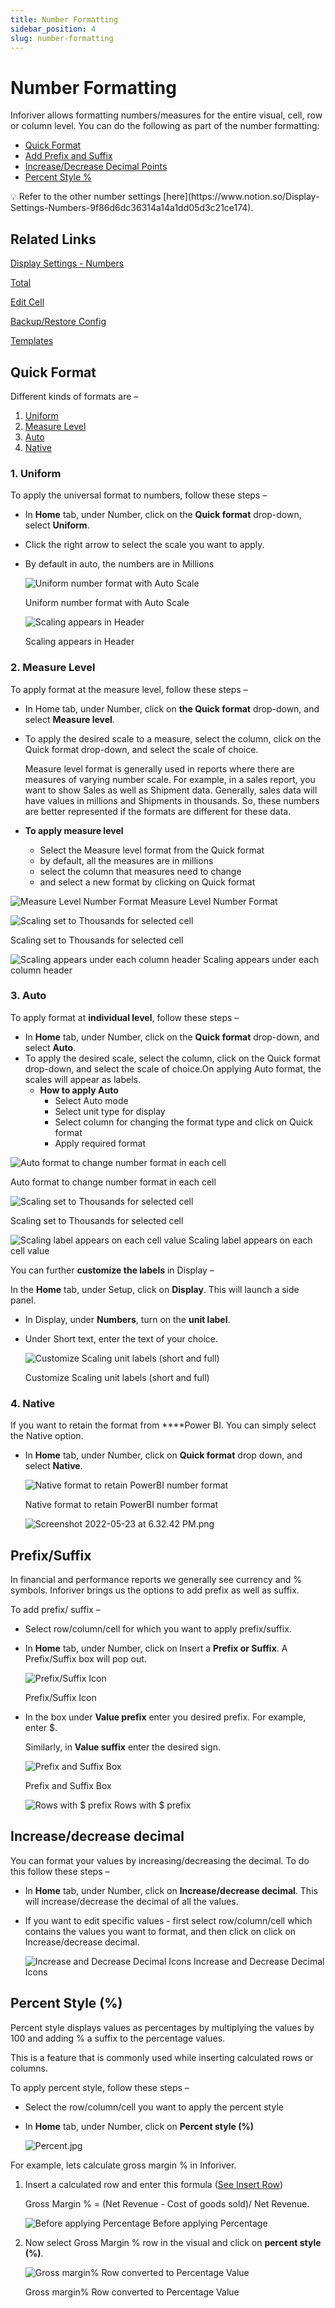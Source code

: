 ```yaml
---
title: Number Formatting
sidebar_position: 4
slug: number-formatting
---
```

# Number Formatting

Inforiver allows formatting numbers/measures for the entire visual, cell, row or column level. You can do the following as part of the number formatting:

- [Quick Format](https://www.notion.so/Number-Formatting-3d83839bb31047b89466086c07fc0071)
- [Add Prefix and Suffix](https://www.notion.so/Number-Formatting-3d83839bb31047b89466086c07fc0071)
- [Increase/Decrease Decimal Points](https://www.notion.so/Number-Formatting-3d83839bb31047b89466086c07fc0071)
- [Percent Style %](https://www.notion.so/Number-Formatting-3d83839bb31047b89466086c07fc0071)

<aside>
💡 Refer to the other number settings [here](https://www.notion.so/Display-Settings-Numbers-9f86d6dc36314a14a1dd05d3c21ce174).

</aside>

## Related Links

[Display Settings - Numbers](https://www.notion.so/Display-Settings-Numbers-9f86d6dc36314a14a1dd05d3c21ce174)

[Total](build/Total)

[Edit Cell](https://www.notion.so/Edit-Cell-d0e4f71e51084a73b52666b6b306ee81)

[Backup/Restore Config](https://www.notion.so/Backup-Restore-Config-926d1fd123fb41b899c1ff92faa1fae2)

[Templates](build/Template)

## **Quick Format**

Different kinds of formats are –

1. [Uniform](https://www.notion.so/Number-Formatting-1ee72b10702d430b8b6a4ee3b315a302)
2. [Measure Level](https://www.notion.so/Number-Formatting-1ee72b10702d430b8b6a4ee3b315a302)
3. [Auto](https://www.notion.so/Number-Formatting-1ee72b10702d430b8b6a4ee3b315a302)
4. [Native](https://www.notion.so/Number-Formatting-1ee72b10702d430b8b6a4ee3b315a302)

### 1. **Uniform**

To apply the universal format to numbers, follow these steps –

- In **Home** tab, under Number, click on the **Quick format** drop-down, select **Uniform**.
- Click the right arrow to select the scale you want to apply.
- By default in auto, the numbers are in Millions
    
    ![Uniform number format with Auto Scale](/img/build/NF1.png)
    
    Uniform number format with Auto Scale
    
    ![Scaling appears in Header](/img/build/NF2.jpg)

    Scaling appears in Header
    

### 2. **Measure Level**

To apply format at the measure level, follow these steps –

- In Home tab, under Number, click on **the Quick format** drop-down, and select **Measure level**.
- To apply the desired scale to a measure, select the column, click on the Quick format drop-down, and select the scale of choice.
    
    Measure level format is generally used in reports where there are measures of varying number scale. For example, in a sales report, you want to show Sales as well as Shipment data. Generally, sales data will have values in millions and Shipments in thousands. So, these numbers are better represented if the formats are different for these data.
    
- **To apply measure level**
    - Select the Measure level format from the Quick format
    - by default, all the measures are in millions
    - select the column that measures need to change
    - and select a new format by clicking on Quick format

![Measure Level Number Format](/img/build/NF3.jpg)
Measure Level Number Format

![Scaling set to Thousands for selected cell](/img/build/NF4.jpg)

Scaling set to Thousands for selected cell

![Scaling appears under each column header](/img/build/NF5.png)
Scaling appears under each column header

### 3. **Auto**

To apply format at **individual level**, follow these steps –

- In **Home** tab, under Number, click on the **Quick format** drop-down, and select **Auto**.
- To apply the desired scale, select the column, click on the Quick format drop-down, and select the scale of choice.On applying Auto format, the scales will appear as labels.
    - **How to apply Auto**
        - Select Auto mode
        - Select unit type for display
        - Select column for changing the format type and click on Quick format
        - Apply required format
        

![Auto format to change number format in each cell](/img/build/NF6.jpg)

Auto format to change number format in each cell

![Scaling set to Thousands for selected cell](/img/build/NF7.jpg)

Scaling set to Thousands for selected cell

![Scaling label appears on each cell value](/img/build/NF8.png)
Scaling label appears on each cell value

You can further **customize the labels** in Display –

In the **Home** tab, under Setup, click on **Display**. This will launch a side panel.

- In Display, under **Numbers**, turn on the **unit label**.
- Under Short text, enter the text of your choice.
    
    ![Customize Scaling unit labels (short and full)](/img/build/NF9.png)
    
    Customize Scaling unit labels (short and full)
    

### 4. **Native**

If you want to retain the format from ****Power BI. You can simply select the Native option.

- In **Home** tab, under Number, click on **Quick format** drop down, and select **Native**.
    
    ![Native format to retain PowerBI number format](/img/build/NF10.jpg)
    
    Native format to retain PowerBI number format
    
    ![Screenshot 2022-05-23 at 6.32.42 PM.png](/img/build/NF11.png)
    

## **Prefix/Suffix**

In financial and performance reports we generally see currency and % symbols. Inforiver brings us the options to add prefix as well as suffix. 

To add prefix/ suffix  –

- Select row/column/cell for which you want to apply prefix/suffix.
- In **Home** tab, under Number, click on Insert a **Prefix or Suffix**. A Prefix/Suffix box will pop out.
    
    ![Prefix/Suffix Icon](/img/build/NF12.png)

    Prefix/Suffix Icon
    
- In the box under **Value prefix** enter you desired prefix. For example, enter $.
    
    Similarly, in **Value suffix** enter the desired sign.
    
    ![Prefix and Suffix Box](/img/build/NF13.jpg)

    Prefix and Suffix Box
    
    ![Rows with $ prefix](/img/build/NF14.jpg)
    Rows with $ prefix
    

## **Increase/decrease decimal**

You can format your values by increasing/decreasing the decimal. To do this follow these steps –

- In **Home** tab, under Number, click on **Increase/decrease decimal**. This will increase/decrease the decimal of all the values.
- If you want to edit specific values - first select row/column/cell which contains the values you want to format, and then click on click on Increase/decrease decimal.
    
    ![Increase and Decrease Decimal Icons](/img/build/NF15.jpg)
    Increase and Decrease Decimal Icons
    

## **Percent Style (%)**

Percent style displays values as percentages by multiplying the values by 100 and adding % a suffix to the percentage values.

This is a feature that is commonly used while inserting calculated rows or columns. 

To apply percent style, follow these steps –

- Select the row/column/cell you want to apply the percent style
- In **Home** tab, under Number, click on **Percent style (%)**
    
    ![Percent.jpg](/img/build/NF16.jpg)

For example, lets calculate gross margin % in Inforiver.

1. Insert a calculated row and enter this formula ([See Insert Row](https://www.notion.so/3834259f8c974cbb9a6f916294afae67))
    
    Gross Margin % = (Net Revenue - Cost of goods sold)/ Net Revenue.
    
    ![Before applying Percentage](/img/build/NF17.png)
    Before applying Percentage
    
2. Now select Gross Margin % row in the visual and click on **percent style (%)**.
    
    ![Gross margin% Row converted to Percentage Value](/img/build/NF18.png)
    
    Gross margin% Row converted to Percentage Value